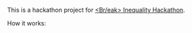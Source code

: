 This is a hackathon project for [<Br/eak> Inequality Hackathon](https://breakinequality.devpost.com/).

How it works:

